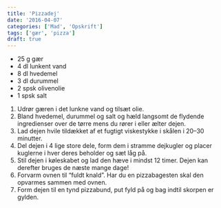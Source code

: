 ```yaml
---
title: 'Pizzadej'
date: '2016-04-07'
categories: ['Mad', 'Opskrift']
tags: ['gær', 'pizza']
draft: true
---
```


* 25 g gær
* 4 dl lunkent vand
* 8 dl hvedemel
* 3 dl durummel
* 2 spsk olivenolie
* 1 spsk salt

1. Udrør gæren i det lunkne vand og tilsæt olie.
2. Bland hvedemel, durummel og salt og hæld langsomt de flydende ingredienser over de tørre mens du rører i eller ælter dejen.
3. Lad dejen hvile tildækket af et fugtigt viskestykke i skålen i 20–30 minutter.
4. Del dejen i 4 lige store dele, form dem i stramme dejkugler og placer kuglerne i hver deres beholder og sæt låg på.
5. Stil dejen i køleskabet og lad den hæve i mindst 12 timer. Dejen kan derefter bruges de næste mange dage!
6. Forvarm ovnen til “fuldt knald”. Har du en pizzabagesten skal den opvarmes sammen med ovnen.
7. Form dejen til en tynd pizzabund, put fyld på og bag indtil skorpen er gylden.
